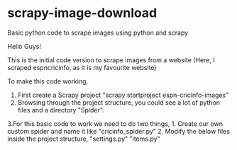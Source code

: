 # scrapy-image-download
Basic python code to scrape images using python and scrapy

Hello Guys!

This is the initial code version to scrape images from a website (Here, I scraped espncricinfo, as it is my favourite website)

To make this code working,

1. First create a Scrapy project "scrapy startproject espn-cricinfo-images" 
2. Browsing through the project structure, you could see a lot of python files and a directory "Spider". 

3.For this basic code to work we need to do two things,
	1. Create our own custom spider and name it like "cricinfo_spider.py"
	2. Modify the below files inside the project structure,
			"settings.py"
			"items.py"
	
